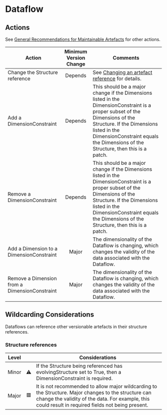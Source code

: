 # Dataflow

## Actions

See [General Recommendations for Maintainable Artefacts](../General%20Recommendations%20for%20Maintainable%20Artefacts.md) for other actions.

| Action | Minimum Version Change | Comments|
|--------|:--------------:|---------|
| Change the Structure reference | Depends | See [Changing an artefact reference](../General%20Recommendations%20for%20Maintainable%20Artefacts.md#changing-an-artefact-reference) for details. |
| Add a DimensionConstraint | Depends | This should be a major change if the Dimensions listed in the DimensionConstraint is a proper subset of the Dimensions of the Structure. If the Dimensions listed in the DimensionConstraint equals the Dimensions of the Structure, then this is a patch. |
| Remove a DimensionConstraint | Depends | This should be a major change if the Dimensions listed in the DimensionConstraint is a proper subset of the Dimensions of the Structure. If the Dimensions listed in the DimensionConstraint equals the Dimensions of the Structure, then this is a patch. |
| Add a Dimension to a DimensionConstraint | Major | The dimensionality of the Dataflow is changing, which changes the validity of the data associated with the Dataflow. |
| Remove a Dimension from a DimensionConstraint | Major | The dimensionality of the Dataflow is changing, which changes the validity of the data associated with the Dataflow. |

## Wildcarding Considerations

Dataflows can reference other versionable artefacts in their structure references.

### Structure references

| Level |    | Considerations|
|-------|:--:|---------------|
| Minor | ⚠️ | If the Structure being referenced has evolvingStructure set to True, then a DimensionConstraint is required. |  
| Major | 🟥 | It is not recommended to allow major wildcarding to the Structure. Major changes to the structure can change the validity of the data. For example, this could result in required fields not being present. |
